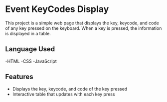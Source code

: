 # Event KeyCodes Display

This project is a simple web page that displays the key, keycode, and code of any key pressed on the keyboard. When a key is pressed, the information is displayed in a table.

## Language Used

-HTML
-CSS
-JavaScript

## Features

- Displays the key, keycode, and code of the key pressed
- Interactive table that updates with each key press

